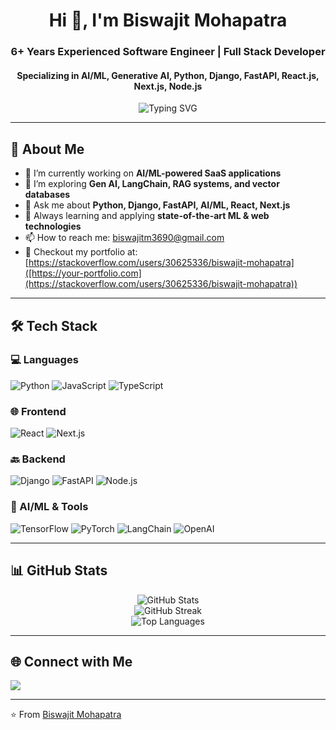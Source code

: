 <h1 align="center">Hi 👋, I'm Biswajit Mohapatra</h1>
<h3 align="center">6+ Years Experienced Software Engineer | Full Stack Developer</h3>
<h4 align="center">Specializing in AI/ML, Generative AI, Python, Django, FastAPI, React.js, Next.js, Node.js</h4>

<p align="center">
  <img src="https://readme-typing-svg.demolab.com?font=Fira+Code&size=22&pause=1000&color=36BCF7&center=true&vCenter=true&width=900&lines=Passionate+Full+Stack+Engineer;AI+%2F+ML+Specialist+%7C+Gen+AI+Innovator;Python%2C+Django%2C+FastAPI+Wizard;React+%2F+Next.js+Frontend+Expert" alt="Typing SVG" />
</p>

---

## 🚀 About Me

- 🔭 I’m currently working on **AI/ML-powered SaaS applications**
- 🌱 I’m exploring **Gen AI, LangChain, RAG systems, and vector databases**
- 💬 Ask me about **Python, Django, FastAPI, AI/ML, React, Next.js**
- 🧠 Always learning and applying **state-of-the-art ML & web technologies**
- 📫 How to reach me: [biswajitm3690@gmail.com](mailto:biswajitm3690@gmail.com)
- 📝 Checkout my portfolio at: [https://stackoverflow.com/users/30625336/biswajit-mohapatra]([https://your-portfolio.com](https://stackoverflow.com/users/30625336/biswajit-mohapatra))

---

## 🛠️ Tech Stack

### 💻 Languages
![Python](https://img.shields.io/badge/-Python-3776AB?style=flat-square&logo=python&logoColor=white)
![JavaScript](https://img.shields.io/badge/-JavaScript-F7DF1E?style=flat-square&logo=javascript&logoColor=black)
![TypeScript](https://img.shields.io/badge/-TypeScript-3178C6?style=flat-square&logo=typescript&logoColor=white)

### 🌐 Frontend
![React](https://img.shields.io/badge/-React-20232A?style=flat-square&logo=react)
![Next.js](https://img.shields.io/badge/-Next.js-000000?style=flat-square&logo=nextdotjs)

### 🔙 Backend
![Django](https://img.shields.io/badge/-Django-092E20?style=flat-square&logo=django)
![FastAPI](https://img.shields.io/badge/-FastAPI-009688?style=flat-square&logo=fastapi&logoColor=white)
![Node.js](https://img.shields.io/badge/-Node.js-339933?style=flat-square&logo=nodedotjs&logoColor=white)

### 🤖 AI/ML & Tools
![TensorFlow](https://img.shields.io/badge/-TensorFlow-FF6F00?style=flat-square&logo=tensorflow&logoColor=white)
![PyTorch](https://img.shields.io/badge/-PyTorch-EE4C2C?style=flat-square&logo=pytorch&logoColor=white)
![LangChain](https://img.shields.io/badge/-LangChain-000000?style=flat-square&logoColor=white)
![OpenAI](https://img.shields.io/badge/-OpenAI-412991?style=flat-square&logo=openai&logoColor=white)

---

## 📊 GitHub Stats

<p align="center">
  <img src="https://github-readme-stats.vercel.app/api?username=your-username&show_icons=true&theme=radical" alt="GitHub Stats" />
  <br/>
  <img src="https://github-readme-streak-stats.herokuapp.com/?user=your-username&theme=radical" alt="GitHub Streak" />
  <br/>
  <img src="https://github-readme-stats.vercel.app/api/top-langs/?username=your-username&layout=compact&theme=radical" alt="Top Languages" />
</p>

---

## 🌐 Connect with Me

<p align="center">
  
  <a href="mailto:biswajitm3690@gmail.com"><img src="https://img.shields.io/badge/Gmail-D14836?style=for-the-badge&logo=gmail&logoColor=white" /></a>
 
</p>

---

⭐️ From [Biswajit Mohapatra](https://github.com/BiswajitM3690/BiswajitM3690)
